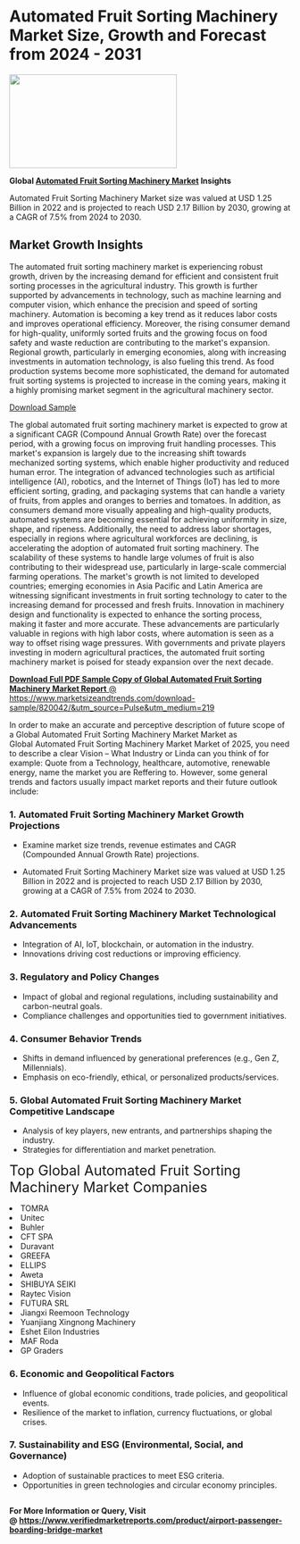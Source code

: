 <H1>Automated Fruit Sorting Machinery Market Size, Growth and Forecast from 2024 - 2031</H1><img class="aligncenter size-medium wp-image-584254" src="https://thirdeyenews.in/wp-content/uploads/2024/09/Global-Market-Research-300x168.jpeg" alt="" width="300" height="168" /><p><strong>Global&nbsp;<a href="https://www.marketsizeandtrends.com/download-sample/820042/&amp;utm_source=Pulse&amp;utm_medium=219">Automated Fruit Sorting Machinery Market</a> Insights</strong></p><p>Automated Fruit Sorting Machinery Market size was valued at USD 1.25 Billion in 2022 and is projected to reach USD 2.17 Billion by 2030, growing at a CAGR of 7.5% from 2024 to 2030.</p><p><h2>Market Growth Insights</h2> <p>The automated fruit sorting machinery market is experiencing robust growth, driven by the increasing demand for efficient and consistent fruit sorting processes in the agricultural industry. This growth is further supported by advancements in technology, such as machine learning and computer vision, which enhance the precision and speed of sorting machinery. Automation is becoming a key trend as it reduces labor costs and improves operational efficiency. Moreover, the rising consumer demand for high-quality, uniformly sorted fruits and the growing focus on food safety and waste reduction are contributing to the market's expansion. Regional growth, particularly in emerging economies, along with increasing investments in automation technology, is also fueling this trend. As food production systems become more sophisticated, the demand for automated fruit sorting systems is projected to increase in the coming years, making it a highly promising market segment in the agricultural machinery sector.</p> <p><a href="#">Download Sample</a></p> <p>The global automated fruit sorting machinery market is expected to grow at a significant CAGR (Compound Annual Growth Rate) over the forecast period, with a growing focus on improving fruit handling processes. This market's expansion is largely due to the increasing shift towards mechanized sorting systems, which enable higher productivity and reduced human error. The integration of advanced technologies such as artificial intelligence (AI), robotics, and the Internet of Things (IoT) has led to more efficient sorting, grading, and packaging systems that can handle a variety of fruits, from apples and oranges to berries and tomatoes. In addition, as consumers demand more visually appealing and high-quality products, automated systems are becoming essential for achieving uniformity in size, shape, and ripeness. Additionally, the need to address labor shortages, especially in regions where agricultural workforces are declining, is accelerating the adoption of automated fruit sorting machinery. The scalability of these systems to handle large volumes of fruit is also contributing to their widespread use, particularly in large-scale commercial farming operations. The market's growth is not limited to developed countries; emerging economies in Asia Pacific and Latin America are witnessing significant investments in fruit sorting technology to cater to the increasing demand for processed and fresh fruits. Innovation in machinery design and functionality is expected to enhance the sorting process, making it faster and more accurate. These advancements are particularly valuable in regions with high labor costs, where automation is seen as a way to offset rising wage pressures. With governments and private players investing in modern agricultural practices, the automated fruit sorting machinery market is poised for steady expansion over the next decade.</p> <p><a href="#"></p><p><span class=""><strong>Download Full PDF Sample Copy of Global Automated Fruit Sorting Machinery Market Report</strong> @ <a href="https://www.marketsizeandtrends.com/download-sample/820042/&amp;utm_source=Pulse&amp;utm_medium=219" target="_blank">https://www.marketsizeandtrends.com/download-sample/820042/&amp;utm_source=Pulse&amp;utm_medium=219</a></span></p><p>In order to make an accurate and perceptive description of future scope of a Global&nbsp;Automated Fruit Sorting Machinery Market Market as Global&nbsp;Automated Fruit Sorting Machinery Market Market of 2025, you need to describe a clear Vision &ndash; What Industry or Linda can you think of for example: Quote from a Technology, healthcare, automotive, renewable energy, name the market you are Reffering to. However, some general trends and factors usually impact market reports and their future outlook include:</p><h3>1.&nbsp;<strong>Automated Fruit Sorting Machinery Market Growth Projections</strong></h3><ul><li>Examine market size trends, revenue estimates and CAGR (Compounded Annual Growth Rate) projections.</li><li><p>Automated Fruit Sorting Machinery Market size was valued at USD 1.25 Billion in 2022 and is projected to reach USD 2.17 Billion by 2030, growing at a CAGR of 7.5% from 2024 to 2030.</p></li></ul><h3>2.&nbsp;<strong>Automated Fruit Sorting Machinery Market Technological Advancements</strong></h3><ul><li>Integration of AI, IoT, blockchain, or automation in the industry.</li><li>Innovations driving cost reductions or improving efficiency.</li></ul><h3>3.&nbsp;<strong>Regulatory and Policy Changes</strong></h3><ul><li>Impact of global and regional regulations, including sustainability and carbon-neutral goals.</li><li>Compliance challenges and opportunities tied to government initiatives.</li></ul><h3>4.&nbsp;<strong>Consumer Behavior Trends</strong></h3><ul><li>Shifts in demand influenced by generational preferences (e.g., Gen Z, Millennials).</li><li>Emphasis on eco-friendly, ethical, or personalized products/services.</li></ul><h3>5.&nbsp;<strong>Global Automated Fruit Sorting Machinery Market Competitive Landscape</strong></h3><ul><li>Analysis of key players, new entrants, and partnerships shaping the industry.</li><li>Strategies for differentiation and market penetration.</li></ul><p data-pm-slice="1 1 []"><span style="color: inherit; font-family: inherit; font-size: 25px;">Top Global Automated Fruit Sorting Machinery Market Companies</span></p><div class="" data-test-id=""><p><li>TOMRA</li><li> Unitec</li><li> Buhler</li><li> CFT SPA</li><li> Duravant</li><li> GREEFA</li><li> ELLIPS</li><li> Aweta</li><li> SHIBUYA SEIKI</li><li> Raytec Vision</li><li> FUTURA SRL</li><li> Jiangxi Reemoon Technology</li><li> Yuanjiang Xingnong Machinery</li><li> Eshet Eilon Industries</li><li> MAF Roda</li><li> GP Graders</li></p></div><h3>6.&nbsp;<strong>Economic and Geopolitical Factors</strong></h3><ul><li>Influence of global economic conditions, trade policies, and geopolitical events.</li><li>Resilience of the market to inflation, currency fluctuations, or global crises.</li></ul><h3>7.&nbsp;<strong>Sustainability and ESG (Environmental, Social, and Governance)</strong></h3><ul><li>Adoption of sustainable practices to meet ESG criteria.</li><li>Opportunities in green technologies and circular economy principles.</li></ul><h2><strong style="font-size: 14px;">For More Information or Query, Visit @&nbsp;</strong><a style="background-color: #ffffff; font-size: 14px;" href="https://www.marketsizeandtrends.com/report/automated-fruit-sorting-machinery-market/" target="_blank">https://www.verifiedmarketreports.com/product/airport-passenger-boarding-bridge-market</a></h2>
